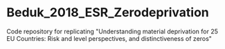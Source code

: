 # Beduk_2018_ESR_Zerodeprivation
Code repository for replicating "Understanding material deprivation for 25 EU Countries: Risk and level perspectives, and distinctiveness of zeros" 
